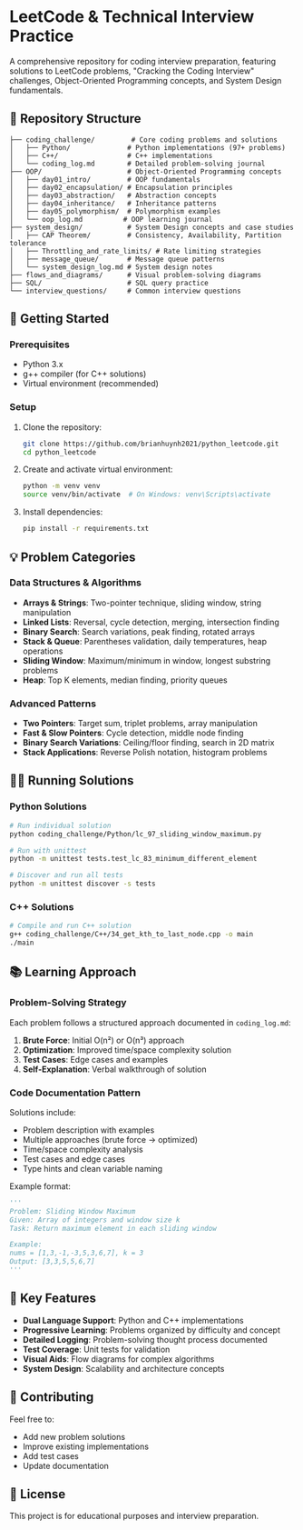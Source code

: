 # LeetCode & Technical Interview Practice

A comprehensive repository for coding interview preparation, featuring solutions to LeetCode problems, "Cracking the Coding Interview" challenges, Object-Oriented Programming concepts, and System Design fundamentals.

## 📁 Repository Structure

```
├── coding_challenge/         # Core coding problems and solutions
│   ├── Python/              # Python implementations (97+ problems)
│   ├── C++/                 # C++ implementations
│   └── coding_log.md        # Detailed problem-solving journal
├── OOP/                     # Object-Oriented Programming concepts
│   ├── day01_intro/         # OOP fundamentals
│   ├── day02_encapsulation/ # Encapsulation principles
│   ├── day03_abstraction/   # Abstraction concepts
│   ├── day04_inheritance/   # Inheritance patterns
│   ├── day05_polymorphism/  # Polymorphism examples
│   └── oop_log.md          # OOP learning journal
├── system_design/           # System Design concepts and case studies
│   ├── CAP Theorem/         # Consistency, Availability, Partition tolerance
│   ├── Throttling_and_rate_limits/ # Rate limiting strategies
│   ├── message_queue/       # Message queue patterns
│   └── system_design_log.md # System design notes
├── flows_and_diagrams/      # Visual problem-solving diagrams
├── SQL/                     # SQL query practice
└── interview_questions/     # Common interview questions
```

## 🚀 Getting Started

### Prerequisites
- Python 3.x
- g++ compiler (for C++ solutions)
- Virtual environment (recommended)

### Setup
1. Clone the repository:
   ```bash
   git clone https://github.com/brianhuynh2021/python_leetcode.git
   cd python_leetcode
   ```

2. Create and activate virtual environment:
   ```bash
   python -m venv venv
   source venv/bin/activate  # On Windows: venv\Scripts\activate
   ```

3. Install dependencies:
   ```bash
   pip install -r requirements.txt
   ```

## 💡 Problem Categories

### Data Structures & Algorithms
- **Arrays & Strings**: Two-pointer technique, sliding window, string manipulation
- **Linked Lists**: Reversal, cycle detection, merging, intersection finding
- **Binary Search**: Search variations, peak finding, rotated arrays
- **Stack & Queue**: Parentheses validation, daily temperatures, heap operations
- **Sliding Window**: Maximum/minimum in window, longest substring problems
- **Heap**: Top K elements, median finding, priority queues

### Advanced Patterns
- **Two Pointers**: Target sum, triplet problems, array manipulation
- **Fast & Slow Pointers**: Cycle detection, middle node finding
- **Binary Search Variations**: Ceiling/floor finding, search in 2D matrix
- **Stack Applications**: Reverse Polish notation, histogram problems

## 🏃‍♂️ Running Solutions

### Python Solutions
```bash
# Run individual solution
python coding_challenge/Python/lc_97_sliding_window_maximum.py

# Run with unittest
python -m unittest tests.test_lc_83_minimum_different_element

# Discover and run all tests
python -m unittest discover -s tests
```

### C++ Solutions
```bash
# Compile and run C++ solution
g++ coding_challenge/C++/34_get_kth_to_last_node.cpp -o main
./main
```

## 📚 Learning Approach

### Problem-Solving Strategy
Each problem follows a structured approach documented in `coding_log.md`:
1. **Brute Force**: Initial O(n²) or O(n³) approach
2. **Optimization**: Improved time/space complexity solution
3. **Test Cases**: Edge cases and examples
4. **Self-Explanation**: Verbal walkthrough of solution

### Code Documentation Pattern
Solutions include:
- Problem description with examples
- Multiple approaches (brute force → optimized)
- Time/space complexity analysis
- Test cases and edge cases
- Type hints and clean variable naming

Example format:
```python
'''
Problem: Sliding Window Maximum
Given: Array of integers and window size k
Task: Return maximum element in each sliding window

Example:
nums = [1,3,-1,-3,5,3,6,7], k = 3
Output: [3,3,5,5,6,7]
'''
```

## 🎯 Key Features

- **Dual Language Support**: Python and C++ implementations
- **Progressive Learning**: Problems organized by difficulty and concept
- **Detailed Logging**: Problem-solving thought process documented
- **Test Coverage**: Unit tests for validation
- **Visual Aids**: Flow diagrams for complex algorithms
- **System Design**: Scalability and architecture concepts

## 🤝 Contributing

Feel free to:
- Add new problem solutions
- Improve existing implementations
- Add test cases
- Update documentation

## 📄 License

This project is for educational purposes and interview preparation.
